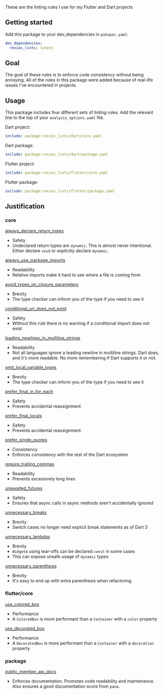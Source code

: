 These are the linting rules I use for my Flutter and Dart projects

## Getting started

Add this package to your dev_dependencies in `pubspec.yaml`:
```yaml
dev_dependencies:
  rexios_lints: latest
```

## Goal

The goal of these rules is to enforce code consistency without being annoying. All of the rules in this package were added because of real-life issues I've encountered in projects.

## Usage

This package includes four different sets of linting rules. Add the relevant line to the top of your `analysis_options.yaml` file.

Dart project:
```yaml
include: package:rexios_lints/dart/core.yaml
```

Dart package:
```yaml
include: package:rexios_lints/dart/package.yaml
```

Flutter project:
```yaml
include: package:rexios_lints/flutter/core.yaml
```

Flutter package:
```yaml
include: package:rexios_lints/flutter/package.yaml
```

## Justification

### core

[always_declare_return_types](https://dart-lang.github.io/linter/lints/always_declare_return_types.html)
- Safety
- Undeclared return types are `dynamic`. This is almost never intentional. Either declare `void` or explicitly declare `dynamic`.

[always_use_package_imports](https://dart-lang.github.io/linter/lints/always_use_package_imports.html)
- Readability
- Relative imports make it hard to see where a file is coming from
  
[avoid_types_on_closure_parameters](https://dart-lang.github.io/linter/lints/avoid_types_on_closure_parameters.html)
- Brevity
- The type checker can inform you of the type if you need to see it

[conditional_uri_does_not_exist](https://dart.dev/tools/linter-rules/conditional_uri_does_not_exist)
- Safety
- Without this rule there is no warning if a conditional import does not exist

[leading_newlines_in_multiline_strings](https://dart-lang.github.io/linter/lints/leading_newlines_in_multiline_strings.html)
- Readability
- Not all languages ignore a leading newline in multiline strings. Dart does, and it's more readable. No more remembering if Dart supports it or not.

[omit_local_variable_types](https://dart-lang.github.io/linter/lints/omit_local_variable_types.html)
- Brevity
- The type checker can inform you of the type if you need to see it

[prefer_final_in_for_each](https://dart-lang.github.io/linter/lints/prefer_final_in_for_each.html)
- Safety
- Prevents accidental reassignment

[prefer_final_locals](https://dart-lang.github.io/linter/lints/prefer_final_locals.html)
- Safety
- Prevents accidental reassignment

[prefer_single_quotes](https://dart-lang.github.io/linter/lints/prefer_single_quotes.html)
- Consistency
- Enforces consistency with the rest of the Dart ecosystem

[require_trailing_commas](https://dart-lang.github.io/linter/lints/require_trailing_commas.html)
- Readability
- Prevents excessively long lines

[unawaited_futures](https://dart-lang.github.io/linter/lints/unawaited_futures.html)
- Safety
- Ensures that async calls in async methods aren't accidentally ignored

[unnecessary_breaks](https://dart.dev/tools/linter-rules/unnecessary_breaks)
- Brevity
- Switch cases no longer need explicit break statements as of Dart 3

[unnecessary_lambdas](https://dart-lang.github.io/linter/lints/unnecessary_lambdas.html)
- Brevity
- `Widget`s using tear-offs can be declared `const` in some cases
- This can expose unsafe usage of `dynamic` types

[unnecessary_parenthesis](https://dart-lang.github.io/linter/lints/unnecessary_parenthesis.html)
- Brevity
- It's easy to end up with extra parenthesis when refactoring


### flutter/core

[use_colored_box](https://dart-lang.github.io/linter/lints/use_colored_box.html)
- Performance
- A `ColoredBox` is more performant than a `Container` with a `color` property

[use_decorated_box](https://dart-lang.github.io/linter/lints/use_decorated_box.html)
- Performance
- A `DecoratedBox` is more performant than a `Container` with a `decoration` property

### package

[public_member_api_docs](https://dart-lang.github.io/linter/lints/public_member_api_docs.html)
- Enforces documentation. Promotes code readability and maintenance. Also ensures a good documentation score from `pana`.
